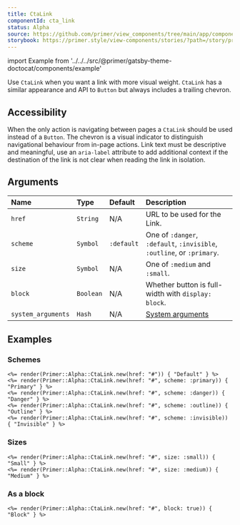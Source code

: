 ```yaml
---
title: CtaLink
componentId: cta_link
status: Alpha
source: https://github.com/primer/view_components/tree/main/app/components/primer/alpha/cta_link.rb
storybook: https://primer.style/view-components/stories/?path=/story/primer-alpha-cta-link
---
```


import Example from '../../../src/@primer/gatsby-theme-doctocat/components/example'

<!-- Warning: AUTO-GENERATED file, do not edit. Add code comments to your Ruby instead <3 -->

Use `CtaLink` when you want a link with more visual weight.
`CtaLink` has a similar appearance and API to `Button` but always includes a trailing chevron.

## Accessibility

When the only action is navigating between pages a `CtaLink` should be used instead of a `Button`.
The chevron is a visual indicator to distinguish navigational behaviour from in-page actions.
Link text must be descriptive and meaningful, use an `aria-label` attribute to add additional context if the destination of the link is not clear when reading the link in isolation.

## Arguments

| Name | Type | Default | Description |
| :- | :- | :- | :- |
| `href` | `String` | N/A | URL to be used for the Link. |
| `scheme` | `Symbol` | `:default` | One of `:danger`, `:default`, `:invisible`, `:outline`, or `:primary`. |
| `size` | `Symbol` | N/A | One of `:medium` and `:small`. |
| `block` | `Boolean` | N/A | Whether button is full-width with `display: block`. |
| `system_arguments` | `Hash` | N/A | [System arguments](/system-arguments) |

## Examples

### Schemes

<Example src="<a href='#' data-view-component='true' class='btn'>  Default<svg aria-hidden='true' height='16' viewBox='0 0 16 16' version='1.1' width='16' data-view-component='true' class='octicon octicon-chevron-right ml-2 mr-n1'>    <path fill-rule='evenodd' d='M6.22 3.22a.75.75 0 011.06 0l4.25 4.25a.75.75 0 010 1.06l-4.25 4.25a.75.75 0 01-1.06-1.06L9.94 8 6.22 4.28a.75.75 0 010-1.06z'></path></svg></a><a href='#' data-view-component='true' class='btn-primary btn'>  Primary<svg aria-hidden='true' height='16' viewBox='0 0 16 16' version='1.1' width='16' data-view-component='true' class='octicon octicon-chevron-right ml-2 mr-n1'>    <path fill-rule='evenodd' d='M6.22 3.22a.75.75 0 011.06 0l4.25 4.25a.75.75 0 010 1.06l-4.25 4.25a.75.75 0 01-1.06-1.06L9.94 8 6.22 4.28a.75.75 0 010-1.06z'></path></svg></a><a href='#' data-view-component='true' class='btn-danger btn'>  Danger<svg aria-hidden='true' height='16' viewBox='0 0 16 16' version='1.1' width='16' data-view-component='true' class='octicon octicon-chevron-right ml-2 mr-n1'>    <path fill-rule='evenodd' d='M6.22 3.22a.75.75 0 011.06 0l4.25 4.25a.75.75 0 010 1.06l-4.25 4.25a.75.75 0 01-1.06-1.06L9.94 8 6.22 4.28a.75.75 0 010-1.06z'></path></svg></a><a href='#' data-view-component='true' class='btn-outline btn'>  Outline<svg aria-hidden='true' height='16' viewBox='0 0 16 16' version='1.1' width='16' data-view-component='true' class='octicon octicon-chevron-right ml-2 mr-n1'>    <path fill-rule='evenodd' d='M6.22 3.22a.75.75 0 011.06 0l4.25 4.25a.75.75 0 010 1.06l-4.25 4.25a.75.75 0 01-1.06-1.06L9.94 8 6.22 4.28a.75.75 0 010-1.06z'></path></svg></a><a href='#' data-view-component='true' class='btn-invisible btn'>  Invisible<svg aria-hidden='true' height='16' viewBox='0 0 16 16' version='1.1' width='16' data-view-component='true' class='octicon octicon-chevron-right ml-2 mr-n1'>    <path fill-rule='evenodd' d='M6.22 3.22a.75.75 0 011.06 0l4.25 4.25a.75.75 0 010 1.06l-4.25 4.25a.75.75 0 01-1.06-1.06L9.94 8 6.22 4.28a.75.75 0 010-1.06z'></path></svg></a>" />

```erb
<%= render(Primer::Alpha::CtaLink.new(href: "#")) { "Default" } %>
<%= render(Primer::Alpha::CtaLink.new(href: "#", scheme: :primary)) { "Primary" } %>
<%= render(Primer::Alpha::CtaLink.new(href: "#", scheme: :danger)) { "Danger" } %>
<%= render(Primer::Alpha::CtaLink.new(href: "#", scheme: :outline)) { "Outline" } %>
<%= render(Primer::Alpha::CtaLink.new(href: "#", scheme: :invisible)) { "Invisible" } %>
```

### Sizes

<Example src="<a href='#' data-view-component='true' class='btn-sm btn'>  Small<svg aria-hidden='true' height='16' viewBox='0 0 16 16' version='1.1' width='16' data-view-component='true' class='octicon octicon-chevron-right ml-2 mr-n1'>    <path fill-rule='evenodd' d='M6.22 3.22a.75.75 0 011.06 0l4.25 4.25a.75.75 0 010 1.06l-4.25 4.25a.75.75 0 01-1.06-1.06L9.94 8 6.22 4.28a.75.75 0 010-1.06z'></path></svg></a><a href='#' data-view-component='true' class='btn'>  Medium<svg aria-hidden='true' height='16' viewBox='0 0 16 16' version='1.1' width='16' data-view-component='true' class='octicon octicon-chevron-right ml-2 mr-n1'>    <path fill-rule='evenodd' d='M6.22 3.22a.75.75 0 011.06 0l4.25 4.25a.75.75 0 010 1.06l-4.25 4.25a.75.75 0 01-1.06-1.06L9.94 8 6.22 4.28a.75.75 0 010-1.06z'></path></svg></a>" />

```erb
<%= render(Primer::Alpha::CtaLink.new(href: "#", size: :small)) { "Small" } %>
<%= render(Primer::Alpha::CtaLink.new(href: "#", size: :medium)) { "Medium" } %>
```

### As a block

<Example src="<a href='#' data-view-component='true' class='btn btn-block'>  Block<svg aria-hidden='true' height='16' viewBox='0 0 16 16' version='1.1' width='16' data-view-component='true' class='octicon octicon-chevron-right ml-2 mr-n1'>    <path fill-rule='evenodd' d='M6.22 3.22a.75.75 0 011.06 0l4.25 4.25a.75.75 0 010 1.06l-4.25 4.25a.75.75 0 01-1.06-1.06L9.94 8 6.22 4.28a.75.75 0 010-1.06z'></path></svg></a>" />

```erb
<%= render(Primer::Alpha::CtaLink.new(href: "#", block: true)) { "Block" } %>
```
